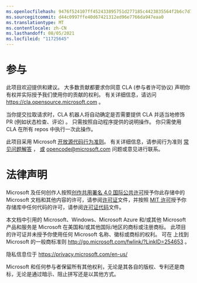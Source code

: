 ```yaml
---
ms.openlocfilehash: 9476f524107ff452433895751d277185c4423835564f2b6c7d7b177f628a3903
ms.sourcegitcommit: d44c0997ffe40d67421312ed96e7766da947eaa0
ms.translationtype: MT
ms.contentlocale: zh-CN
ms.lasthandoff: 08/05/2021
ms.locfileid: "11725645"
---
```


# <a name="contributing"></a>参与

此项目欢迎提供和建议。  大多数贡献都要求你同意 CLA (参与者许可协议) 声明你有权并实际授予我们使用你的贡献的权利。 有关详细信息，请访问 https://cla.opensource.microsoft.com 。

当你提交拉取请求时，CLA 机器人将自动确定是否需要提供 CLA 并适当地修饰 PR (例如状态检查、评论) 。 只需按照自动程序提供的说明操作。 你只需使用 CLA 在所有 repos 中执行一次此操作。

此项目采用 Microsoft [开放源代码行为准则](https://opensource.microsoft.com/codeofconduct/)。
有关详细信息，请参阅行为准则 [常见问题解答](https://opensource.microsoft.com/codeofconduct/faq/) ， [或](mailto:opencode@microsoft.com) opencode@microsoft.com 问题或意见进行联系。

# <a name="legal-notices"></a>法律声明

Microsoft 及任何创作人按照[创作共用署名 4.0 国际公共许可](https://creativecommons.org/licenses/by/4.0/legalcode)授予你此存储中的 Microsoft 文档和其他内容的许可，请参阅[许可证](LICENSE)文件，并按照 [MIT 许可](https://opensource.org/licenses/MIT)授予你存储库中任何代码的许可，请参阅[许可证代码](LICENSE-CODE)文件。

本文档中引用的 Microsoft、Windows、Microsoft Azure 和/或其他 Microsoft 产品和服务是 Microsoft 在美国和/或其他国际/地区的商标或注册商标。
此项目的许可证并未授予你使用任何 Microsoft 名称、徽标或商标的权利。
可在 上找到 Microsoft 的一般商标准则 http://go.microsoft.com/fwlink/?LinkID=254653 。

隐私信息位于 https://privacy.microsoft.com/en-us/

Microsoft 和任何参与者保留所有其他权利，无论是其各自的版权、专利还是商标，无论是通过暗示、阻止拼写还是以其他方式。

